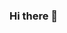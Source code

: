 ### Hi there 👋

<!--
**Kaliroot10/Kaliroot10** is a ✨ _special_ ✨ repository because its `README.md` (this file) appears on your GitHub profile.

Here are some ideas to get you started:

- 🔭 I’m currently working on ...
- 🌱 I’m currently learning cibersecurity programs and concepts
- 👯 I’m looking to collaborate on ...
- 🤔 I’m looking for help with kali lynux
- 💬 Ask me about ...
- 📫 How to reach me: ...
- 😄 Pronouns: ...
- ⚡ Fun fact: ...
-->

